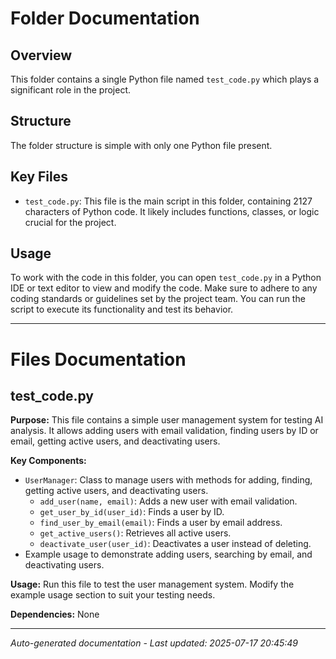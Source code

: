 # Folder Documentation

## Overview
This folder contains a single Python file named `test_code.py` which plays a significant role in the project.

## Structure
The folder structure is simple with only one Python file present.

## Key Files
- `test_code.py`: This file is the main script in this folder, containing 2127 characters of Python code. It likely includes functions, classes, or logic crucial for the project.

## Usage
To work with the code in this folder, you can open `test_code.py` in a Python IDE or text editor to view and modify the code. Make sure to adhere to any coding standards or guidelines set by the project team. You can run the script to execute its functionality and test its behavior.

---

# Files Documentation

## test_code.py

**Purpose:** This file contains a simple user management system for testing AI analysis. It allows adding users with email validation, finding users by ID or email, getting active users, and deactivating users.

**Key Components:**
- `UserManager`: Class to manage users with methods for adding, finding, getting active users, and deactivating users.
  - `add_user(name, email)`: Adds a new user with email validation.
  - `get_user_by_id(user_id)`: Finds a user by ID.
  - `find_user_by_email(email)`: Finds a user by email address.
  - `get_active_users()`: Retrieves all active users.
  - `deactivate_user(user_id)`: Deactivates a user instead of deleting.
- Example usage to demonstrate adding users, searching by email, and deactivating users.

**Usage:** Run this file to test the user management system. Modify the example usage section to suit your testing needs.

**Dependencies:** None

---
*Auto-generated documentation - Last updated: 2025-07-17 20:45:49*
